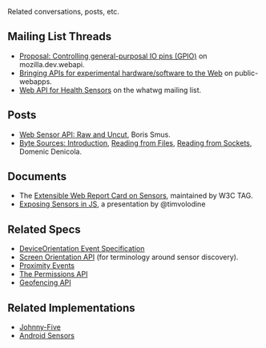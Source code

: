 Related conversations, posts, etc.

## Mailing List Threads

* [Proposal: Controlling general-purposal IO pins (GPIO)][101] on mozilla.dev.webapi.
* [Bringing APIs for experimental hardware/software to the Web][102] on public-webapps.
* [Web API for Health Sensors][103] on the whatwg mailing list.

[101]: https://groups.google.com/forum/#!topic/mozilla.dev.webapi/4BC0pBzEC7E
[102]: http://lists.w3.org/Archives/Public/public-webapps/2014OctDec/0379.html
[103]: http://lists.w3.org/Archives/Public/public-whatwg-archive/2014Sep/0020.html

## Posts

* [Web Sensor API: Raw and Uncut][201], Boris Smus.
* [Byte Sources: Introduction][202], [Reading from Files][203], [Reading from Sockets][204], Domenic Denicola.

[201]: http://smus.com/web-sensor-api/
[202]: https://blog.domenic.me/byte-sources-introduction/
[203]: https://blog.domenic.me/reading-from-files/
[204]: https://blog.domenic.me/reading-from-sockets/

## Documents

* The [Extensible Web Report Card on Sensors][301], maintained by W3C TAG.
* [Exposing Sensors in JS][302], a presentation by @timvolodine

[301]: https://extensiblewebreportcard.org/#toc-28
[302]: https://www.w3.org/2008/geolocation/wiki/images/6/69/TPAC-sensors.pdf

## Related Specs

* [DeviceOrientation Event Specification][401]
* [Screen Orientation API][402] (for terminology around sensor discovery).
* [Proximity Events][403]
* [The Permissions API][404]
* [Geofencing API][405]

[401]: http://w3c.github.io/deviceorientation/spec-source-orientation.html
[402]: http://w3c.github.io/screen-orientation/
[403]: https://dvcs.w3.org/hg/dap/raw-file/default/proximity/Overview.src.html
[404]: https://w3c.github.io/permissions/
[405]: http://www.w3.org/TR/geofencing/

## Related Implementations

* [Johnny-Five][501]
* [Android Sensors][502]

[501]: https://github.com/rwaldron/johnny-five/wiki/Sensor
[502]: https://source.android.com/devices/halref/sensors_8h.html

